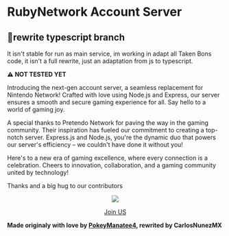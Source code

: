 # RubyNetwork Account Server

## 🌿rewrite typescript branch
It isn't stable for run as main service, im working in adapt all Taken Bons code, it isn't a full rewrite, just an adaptation from js to typescript. 

**⚠ NOT TESTED YET**

Introducing the next-gen account server, a seamless replacement for Nintendo Network! Crafted with love using Node.js and Express, our server ensures a smooth and secure gaming experience for all. Say hello to a world of gaming joy.

A special thanks to Pretendo Network for paving the way in the gaming community. Their inspiration has fueled our commitment to creating a top-notch server. Express.js and Node.js, you're the dynamic duo that powers our server's efficiency – we couldn't have done it without you!

Here's to a new era of gaming excellence, where every connection is a celebration. Cheers to innovation, collaboration, and a gaming community united by technology!

Thanks and a big hug to our contributors


<center>
    <a href="https://discord.gg/2XZAZCAAue">
        <img src="https://cdn.discordapp.com/icons/1170878098791731302/25fb121f2767556c6390087427dd0892.webp?size=128"/>
        <p>Join US</p>
    </a>
</center>



**Made originaly with love by [PokeyManatee4](https://github.com/PokeyManatee4), rewrited by CarlosNunezMX**